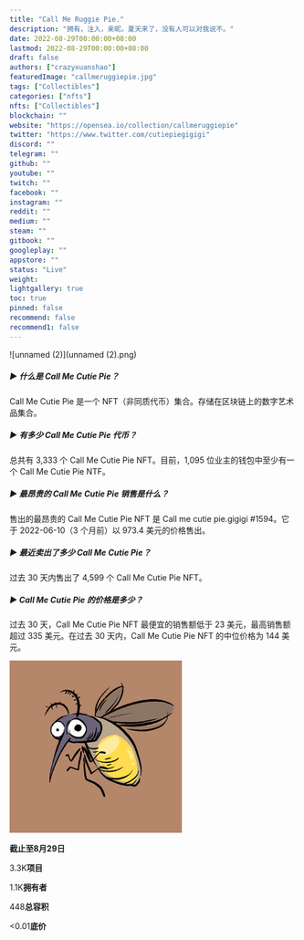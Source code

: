 ```yaml
---
title: "Call Me Ruggie Pie."
description: "拥有，注入，亲昵。夏天来了，没有人可以对我说不。"
date: 2022-08-29T00:00:00+08:00
lastmod: 2022-08-29T00:00:00+08:00
draft: false
authors: ["crazyxuanshao"]
featuredImage: "callmeruggiepie.jpg"
tags: ["Collectibles"]
categories: ["nfts"]
nfts: ["Collectibles"]
blockchain: ""
website: "https://opensea.io/collection/callmeruggiepie"
twitter: "https://www.twitter.com/cutiepiegigigi"
discord: ""
telegram: ""
github: ""
youtube: ""
twitch: ""
facebook: ""
instagram: ""
reddit: ""
medium: ""
steam: ""
gitbook: ""
googleplay: ""
appstore: ""
status: "Live"
weight: 
lightgallery: true
toc: true
pinned: false
recommend: false
recommend1: false
---
```



![unnamed (2)](unnamed (2).png)

##### ▶ 什么是 Call Me Cutie Pie？

Call Me Cutie Pie 是一个 NFT（非同质代币）集合。存储在区块链上的数字艺术品集合。

##### ▶ 有多少 Call Me Cutie Pie 代币？

总共有 3,333 个 Call Me Cutie Pie NFT。目前，1,095 位业主的钱包中至少有一个 Call Me Cutie Pie NTF。

##### ▶ 最昂贵的 Call Me Cutie Pie 销售是什么？

售出的最昂贵的 Call Me Cutie Pie NFT 是 Call me cutie pie.gigigi #1594。它于 2022-06-10（3 个月前）以 973.4 美元的价格售出。

##### ▶ 最近卖出了多少 Call Me Cutie Pie？

过去 30 天内售出了 4,599 个 Call Me Cutie Pie NFT。

##### ▶ Call Me Cutie Pie 的价格是多少？

过去 30 天，Call Me Cutie Pie NFT 最便宜的销售额低于 23 美元，最高销售额超过 335 美元。在过去 30 天内，Call Me Cutie Pie NFT 的中位价格为 144 美元。

![unnamed](unnamed.png)

**截止至8月29日**

3.3K**项目**

1.1K**拥有者**

448**总容积**

<0.01**底价**